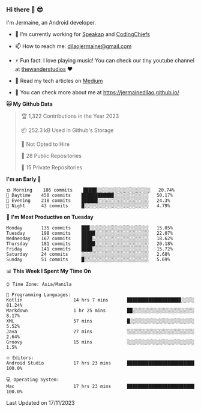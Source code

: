 ### Hi there 👋 😎
I'm Jermaine, an Android developer.

- 🔭 I’m currently working for [Speakap](https://www.speakap.com/) and [CodingChiefs](https://codingchiefs.com/en/)

- 📫 How to reach me: dilaojermaine@gmail.com

- ⚡ Fun fact: I love playing music! You can check our tiny youtube channel at [thewanderstudios](https://www.youtube.com/thewanderstudios) ♥️

- 📖 Read my tech articles on [Medium](https://jermainedilao.medium.com/)

- 👀 You can check more about me at https://jermainedilao.github.io/

<!--
**jermainedilao/jermainedilao** is a ✨ _special_ ✨ repository because its `README.md` (this file) appears on your GitHub profile.

Here are some ideas to get you started:

- 🔭 I’m currently working on ...
- 🌱 I’m currently learning ...
- 👯 I’m looking to collaborate on ...
- 🤔 I’m looking for help with ...
- 💬 Ask me about ...
- 📫 How to reach me: ...
- 😄 Pronouns: ...
- ⚡ Fun fact: ...
-->

<!--START_SECTION:waka-->
**🐱 My Github Data** 

> 🏆 1,322 Contributions in the Year 2023
 > 
> 📦 252.3 kB Used in Github's Storage 
 > 
> 🚫 Not Opted to Hire
 > 
> 📜 28 Public Repositories 
 > 
> 🔑 15 Private Repositories  
 > 
**I'm an Early 🐤** 

```text
🌞 Morning    186 commits    █████░░░░░░░░░░░░░░░░░░░░   20.74% 
🌆 Daytime    450 commits    ████████████░░░░░░░░░░░░░   50.17% 
🌃 Evening    218 commits    ██████░░░░░░░░░░░░░░░░░░░   24.3% 
🌙 Night      43 commits     █░░░░░░░░░░░░░░░░░░░░░░░░   4.79%

```
📅 **I'm Most Productive on Tuesday** 

```text
Monday       135 commits    ███░░░░░░░░░░░░░░░░░░░░░░   15.05% 
Tuesday      198 commits    █████░░░░░░░░░░░░░░░░░░░░   22.07% 
Wednesday    167 commits    ████░░░░░░░░░░░░░░░░░░░░░   18.62% 
Thursday     181 commits    █████░░░░░░░░░░░░░░░░░░░░   20.18% 
Friday       141 commits    ████░░░░░░░░░░░░░░░░░░░░░   15.72% 
Saturday     24 commits     ░░░░░░░░░░░░░░░░░░░░░░░░░   2.68% 
Sunday       51 commits     █░░░░░░░░░░░░░░░░░░░░░░░░   5.69%

```


📊 **This Week I Spent My Time On** 

```text
⌚︎ Time Zone: Asia/Manila

💬 Programming Languages: 
Kotlin                   14 hrs 7 mins       ████████████████████░░░░░   81.24% 
Markdown                 1 hr 25 mins        ██░░░░░░░░░░░░░░░░░░░░░░░   8.17% 
XML                      57 mins             █░░░░░░░░░░░░░░░░░░░░░░░░   5.52% 
Java                     27 mins             ░░░░░░░░░░░░░░░░░░░░░░░░░   2.64% 
Groovy                   15 mins             ░░░░░░░░░░░░░░░░░░░░░░░░░   1.5%

🔥 Editors: 
Android Studio           17 hrs 23 mins      █████████████████████████   100.0%

💻 Operating System: 
Mac                      17 hrs 23 mins      █████████████████████████   100.0%

```


 Last Updated on 17/11/2023
<!--END_SECTION:waka-->
